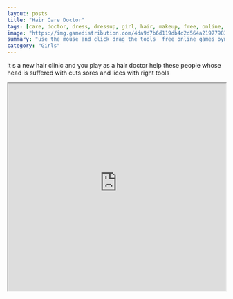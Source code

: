 ```yaml
---
layout: posts
title: "Hair Care Doctor"
tags: [care, doctor, dress, dressup, girl, hair, makeup, free, online, games, oyna, game, free, games, play, play, games]
image: "https://img.gamedistribution.com/4da9d7b6d119db4d2d564a2197798380.jpg"
summary: "use the mouse and click drag the tools  free online games oyna game free games play play games"
category: "Girls"
---
```


it s a new hair clinic and you play as a hair doctor help these people whose head is suffered with cuts sores and lices with right tools

<iframe width="100%" height="480px;" src="https://flash.gamedistribution.com?game=4da9d7b6d119db4d2d564a2197798380"></iframe>
